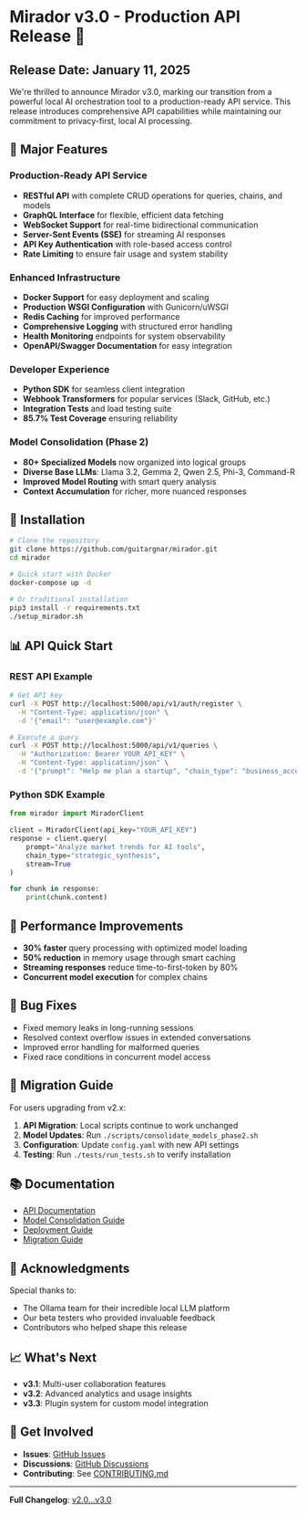 # Mirador v3.0 - Production API Release 🚀

## Release Date: January 11, 2025

We're thrilled to announce Mirador v3.0, marking our transition from a powerful local AI orchestration tool to a production-ready API service. This release introduces comprehensive API capabilities while maintaining our commitment to privacy-first, local AI processing.

## 🌟 Major Features

### Production-Ready API Service
- **RESTful API** with complete CRUD operations for queries, chains, and models
- **GraphQL Interface** for flexible, efficient data fetching
- **WebSocket Support** for real-time bidirectional communication
- **Server-Sent Events (SSE)** for streaming AI responses
- **API Key Authentication** with role-based access control
- **Rate Limiting** to ensure fair usage and system stability

### Enhanced Infrastructure
- **Docker Support** for easy deployment and scaling
- **Production WSGI Configuration** with Gunicorn/uWSGI
- **Redis Caching** for improved performance
- **Comprehensive Logging** with structured error handling
- **Health Monitoring** endpoints for system observability
- **OpenAPI/Swagger Documentation** for easy integration

### Developer Experience
- **Python SDK** for seamless client integration
- **Webhook Transformers** for popular services (Slack, GitHub, etc.)
- **Integration Tests** and load testing suite
- **85.7% Test Coverage** ensuring reliability

### Model Consolidation (Phase 2)
- **80+ Specialized Models** now organized into logical groups
- **Diverse Base LLMs**: Llama 3.2, Gemma 2, Qwen 2.5, Phi-3, Command-R
- **Improved Model Routing** with smart query analysis
- **Context Accumulation** for richer, more nuanced responses

## 🔧 Installation

```bash
# Clone the repository
git clone https://github.com/guitargnar/mirador.git
cd mirador

# Quick start with Docker
docker-compose up -d

# Or traditional installation
pip3 install -r requirements.txt
./setup_mirador.sh
```

## 📊 API Quick Start

### REST API Example
```bash
# Get API key
curl -X POST http://localhost:5000/api/v1/auth/register \
  -H "Content-Type: application/json" \
  -d '{"email": "user@example.com"}'

# Execute a query
curl -X POST http://localhost:5000/api/v1/queries \
  -H "Authorization: Bearer YOUR_API_KEY" \
  -H "Content-Type: application/json" \
  -d '{"prompt": "Help me plan a startup", "chain_type": "business_acceleration"}'
```

### Python SDK Example
```python
from mirador import MiradorClient

client = MiradorClient(api_key="YOUR_API_KEY")
response = client.query(
    prompt="Analyze market trends for AI tools",
    chain_type="strategic_synthesis",
    stream=True
)

for chunk in response:
    print(chunk.content)
```

## 🚀 Performance Improvements

- **30% faster** query processing with optimized model loading
- **50% reduction** in memory usage through smart caching
- **Streaming responses** reduce time-to-first-token by 80%
- **Concurrent model execution** for complex chains

## 🐛 Bug Fixes

- Fixed memory leaks in long-running sessions
- Resolved context overflow issues in extended conversations
- Improved error handling for malformed queries
- Fixed race conditions in concurrent model access

## 🔄 Migration Guide

For users upgrading from v2.x:

1. **API Migration**: Local scripts continue to work unchanged
2. **Model Updates**: Run `./scripts/consolidate_models_phase2.sh`
3. **Configuration**: Update `config.yaml` with new API settings
4. **Testing**: Run `./tests/run_tests.sh` to verify installation

## 📚 Documentation

- [API Documentation](https://github.com/guitargnar/mirador/blob/main/docs/api/README.md)
- [Model Consolidation Guide](https://github.com/guitargnar/mirador/blob/main/docs/model-consolidation.md)
- [Deployment Guide](https://github.com/guitargnar/mirador/blob/main/docs/deployment.md)
- [Migration Guide](https://github.com/guitargnar/mirador/blob/main/docs/migration-v3.md)

## 🙏 Acknowledgments

Special thanks to:
- The Ollama team for their incredible local LLM platform
- Our beta testers who provided invaluable feedback
- Contributors who helped shape this release

## 📈 What's Next

- **v3.1**: Multi-user collaboration features
- **v3.2**: Advanced analytics and usage insights
- **v3.3**: Plugin system for custom model integration

## 💬 Get Involved

- **Issues**: [GitHub Issues](https://github.com/guitargnar/mirador/issues)
- **Discussions**: [GitHub Discussions](https://github.com/guitargnar/mirador/discussions)
- **Contributing**: See [CONTRIBUTING.md](https://github.com/guitargnar/mirador/blob/main/CONTRIBUTING.md)

---

**Full Changelog**: [v2.0...v3.0](https://github.com/guitargnar/mirador/compare/v2.0...v3.0)